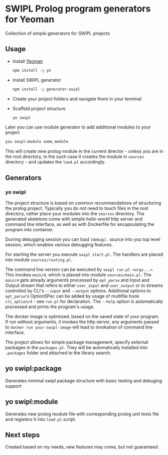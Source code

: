 # SWIPL Prolog program generators for Yeoman

Collection of simple generators for SWIPL projects

## Usage

* Install [Yeoman](https://yeoman.io/learning/index.html)

  ```sh
  npm install -g yo
  ```

* Install SWIPL generator
  
  ```sh
  npm install -g generator-swipl
  ```

* Create your project folders and navigate there in your terminal
* Scaffold project structure

  ```sh
  yo swipl
  ```

Later you can use module generator to add additional modules to your project

```sh
you swipl:module some_module
```

This will create new prolog module in the current director - unless you are in
the root directory, in the such case it creates the module in `sources` directory -
and updates the `load.pl` accordingly.

## Generators

### yo swipl

The project structure is based on common recommendations of structuring the prolog project.
Typically you do not need to touch files in the root directory, rather place your modules into
the `sources` directory. The generated skeletons come with simple _hello-world_ http server and
command line interface, as well as with Dockerfile for encapsulating the program into container.

Durring debugging session you can load `[debug].` source into you top level session,
which enables various debugging features.

For starting the server you execute `swipl start.pl`. The handlers are placed into module `sources/routing.pl`.

The command line version can be executed by `swipl run.pl <args...>`. This invokes `main/4`, which is placed
into module `sources/main.pl`. The `main/4` gets already arguments processed by `opt_parse` and Input and Output stream
that refers to either `user_input` and `user_output` or to streams controlled by CLI's `--input` and `--output` options.
Additional options to `opt_parse`'s OptionSPec can be added by usage of multifile hook `cli_option/4` - see `run.pl` for
declaration. The `--help` option is automatically processed and prints the program's usage.

The docker image is optimized, based on the saved state of your program. If run without arguments,
it invokes the http server, any arguments passed to `docker run your-swipl-image` will lead to
invokation of command line interface.

The project allows for simple package management, specify external packages in the `packages.pl`. They will be
automatically installed into `.packages` folder and attached to the library search.

## yo swipl:package

Generates minimal swipl package structure with basic testing and debuging support

## yo swipl:module

Generates new prolog  module file with corresponding prolog unit tests file and registers it into `load.pl` script.
## Next steps

Created based on my needs, new features may come, but not guaranteed.